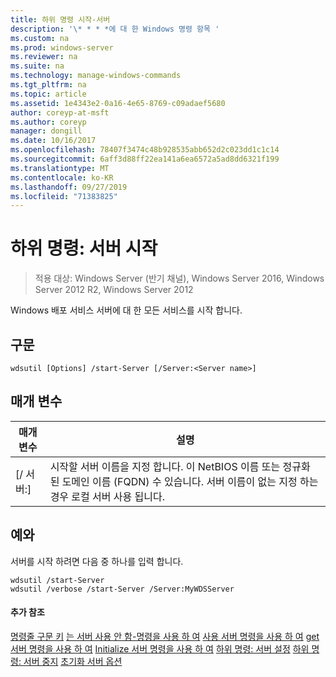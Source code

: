 ```yaml
---
title: 하위 명령 시작-서버
description: '\* * * *에 대 한 Windows 명령 항목 '
ms.custom: na
ms.prod: windows-server
ms.reviewer: na
ms.suite: na
ms.technology: manage-windows-commands
ms.tgt_pltfrm: na
ms.topic: article
ms.assetid: 1e4343e2-0a16-4e65-8769-c09adaef5680
author: coreyp-at-msft
ms.author: coreyp
manager: dongill
ms.date: 10/16/2017
ms.openlocfilehash: 78407f3474c48b928535abb652d2c023dd1c1c14
ms.sourcegitcommit: 6aff3d88ff22ea141a6ea6572a5ad8dd6321f199
ms.translationtype: MT
ms.contentlocale: ko-KR
ms.lasthandoff: 09/27/2019
ms.locfileid: "71383825"
---
```

# <a name="subcommand-start-server"></a>하위 명령: 서버 시작

>적용 대상: Windows Server (반기 채널), Windows Server 2016, Windows Server 2012 R2, Windows Server 2012

Windows 배포 서비스 서버에 대 한 모든 서비스를 시작 합니다.
## <a name="syntax"></a>구문
```
wdsutil [Options] /start-Server [/Server:<Server name>]
```
## <a name="parameters"></a>매개 변수
|매개 변수|설명|
|-------|--------|
|[/ 서버:<Server name>]|시작할 서버 이름을 지정 합니다. 이 NetBIOS 이름 또는 정규화 된 도메인 이름 (FQDN) 수 있습니다. 서버 이름이 없는 지정 하는 경우 로컬 서버 사용 됩니다.|
## <a name="BKMK_examples"></a>예와
서버를 시작 하려면 다음 중 하나를 입력 합니다.
```
wdsutil /start-Server
wdsutil /verbose /start-Server /Server:MyWDSServer
```
#### <a name="additional-references"></a>추가 참조
[명령줄 구문 키](command-line-syntax-key.md)
[는 서버 사용 안 함-명령을 사용 하 여](using-the-disable-server-command.md)
[사용 서버 명령을 사용 하 여](using-the-enable-server-command.md)
[get 서버 명령을 사용 하 여](using-the-get-server-command.md)
[Initialize 서버 명령을 사용 하 여](using-the-initialize-server-command.md)
[하위 명령: 서버 설정](subcommand-set-server.md)
[하위 명령: 서버 중지](subcommand-stop-server.md)
[초기화 서버 옵션](the-uninitialize-server-option.md)
